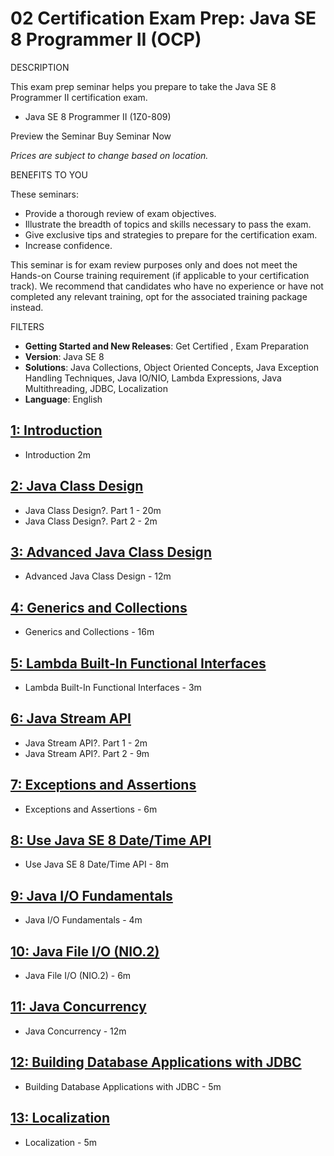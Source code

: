 # 02 Certification Exam Prep: Java SE 8 Programmer II (OCP)

DESCRIPTION

This exam prep seminar helps you prepare to take the Java SE 8 Programmer II certification exam.

* Java SE 8 Programmer II (1Z0-809)

Preview the Seminar Buy Seminar Now

*Prices are subject to change based on location.*

 
BENEFITS TO YOU

These seminars:

* Provide a thorough review of exam objectives.
* Illustrate the breadth of topics and skills necessary to pass the exam.
* Give exclusive tips and strategies to prepare for the certification exam.
* Increase confidence.

This seminar is for exam review purposes only and does not meet the Hands-on Course training requirement (if applicable to your certification track). We recommend that candidates who have no experience or have not completed any relevant training, opt for the associated training package instead.

FILTERS

* **Getting Started and New Releases**: Get Certified , Exam Preparation
* **Version**: Java SE 8
* **Solutions**: Java Collections, Object Oriented Concepts, Java Exception Handling Techniques, Java IO/NIO, Lambda Expressions, Java Multithreading, JDBC, Localization
* **Language**: English

## [1: Introduction](02-Java-SE-8-Programmer-II-OCP/01-Introduction.md)

   * Introduction 2m

## [2: Java Class Design](02-Java-SE-8-Programmer-II-OCP/02-Java-Class-Design.md)

   * Java Class Design?. Part 1 - 20m
   * Java Class Design?. Part 2 - 2m

## [3: Advanced Java Class Design](02-Java-SE-8-Programmer-II-OCP/03-Advanced-Java-Class-Design.md)

   * Advanced Java Class Design - 12m

## [4: Generics and Collections](02-Java-SE-8-Programmer-II-OCP/04-Generics-and-Collections.md)

   * Generics and Collections - 16m

## [5: Lambda Built-In Functional Interfaces](02-Java-SE-8-Programmer-II-OCP/05-Lambda-Built-In-Functional-Interfaces.md)

   * Lambda Built-In Functional Interfaces - 3m

## [6: Java Stream API](02-Java-SE-8-Programmer-II-OCP/06-Java-Stream-API.md)

   * Java Stream API?. Part 1 - 2m
   * Java Stream API?. Part 2 - 9m

## [7: Exceptions and Assertions](02-Java-SE-8-Programmer-II-OCP/07-Exceptions-and-Assertions.md)

   * Exceptions and Assertions - 6m

## [8: Use Java SE 8 Date/Time API](02-Java-SE-8-Programmer-II-OCP/08-Use-Java-SE-8-Date-Time-API.md)

   * Use Java SE 8 Date/Time API - 8m

## [9: Java I/O Fundamentals](02-Java-SE-8-Programmer-II-OCP/09-Java-IO-Fundamentals.md)

   * Java I/O Fundamentals - 4m

## [10: Java File I/O (NIO.2)](02-Java-SE-8-Programmer-II-OCP/10-Java-File-IO-NIO-2.md) 

   * Java File I/O (NIO.2) - 6m

## [11: Java Concurrency](02-Java-SE-8-Programmer-II-OCP/11-Java-Concurrency.md)

   * Java Concurrency - 12m

## [12: Building Database Applications with JDBC](02-Java-SE-8-Programmer-II-OCP/12-Building-Database-Applications-with-JDBC.md)

   * Building Database Applications with JDBC - 5m

## [13: Localization](02-Java-SE-8-Programmer-II-OCP/13-Localization.md)

   * Localization - 5m

